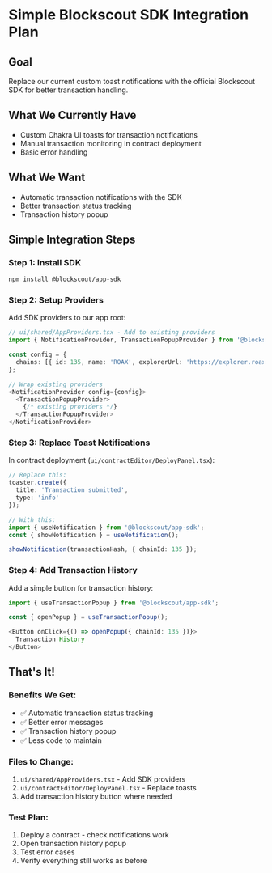 # Simple Blockscout SDK Integration Plan

## Goal
Replace our current custom toast notifications with the official Blockscout SDK for better transaction handling.

## What We Currently Have
- Custom Chakra UI toasts for transaction notifications
- Manual transaction monitoring in contract deployment
- Basic error handling

## What We Want
- Automatic transaction notifications with the SDK
- Better transaction status tracking
- Transaction history popup

## Simple Integration Steps

### Step 1: Install SDK
```bash
npm install @blockscout/app-sdk
```

### Step 2: Setup Providers
Add SDK providers to our app root:

```typescript
// ui/shared/AppProviders.tsx - Add to existing providers
import { NotificationProvider, TransactionPopupProvider } from '@blockscout/app-sdk';

const config = {
  chains: [{ id: 135, name: 'ROAX', explorerUrl: 'https://explorer.roax.network' }]
};

// Wrap existing providers
<NotificationProvider config={config}>
  <TransactionPopupProvider>
    {/* existing providers */}
  </TransactionPopupProvider>
</NotificationProvider>
```

### Step 3: Replace Toast Notifications
In contract deployment (`ui/contractEditor/DeployPanel.tsx`):

```typescript
// Replace this:
toaster.create({
  title: 'Transaction submitted',
  type: 'info'
});

// With this:
import { useNotification } from '@blockscout/app-sdk';
const { showNotification } = useNotification();

showNotification(transactionHash, { chainId: 135 });
```

### Step 4: Add Transaction History
Add a simple button for transaction history:

```typescript
import { useTransactionPopup } from '@blockscout/app-sdk';

const { openPopup } = useTransactionPopup();

<Button onClick={() => openPopup({ chainId: 135 })}>
  Transaction History
</Button>
```

## That's It!

### Benefits We Get:
- ✅ Automatic transaction status tracking
- ✅ Better error messages  
- ✅ Transaction history popup
- ✅ Less code to maintain

### Files to Change:
1. `ui/shared/AppProviders.tsx` - Add SDK providers
2. `ui/contractEditor/DeployPanel.tsx` - Replace toasts
3. Add transaction history button where needed

### Test Plan:
1. Deploy a contract - check notifications work
2. Open transaction history popup 
3. Test error cases
4. Verify everything still works as before
